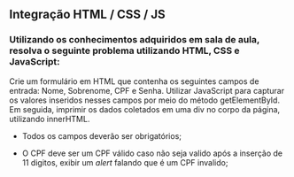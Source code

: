## Integração HTML / CSS / JS

### Utilizando os conhecimentos adquiridos em sala de aula, resolva o seguinte problema utilizando HTML, CSS e JavaScript:

Crie um formulário em HTML que contenha os seguintes campos de entrada: Nome, Sobrenome, CPF e Senha. Utilizar JavaScript para capturar os valores inseridos nesses campos por meio do método getElementById. Em seguida, imprimir os dados coletados em uma div no corpo da página, utilizando innerHTML.

* Todos os campos deverão ser obrigatórios; 

* O CPF deve ser um CPF válido caso não seja valido após a inserção de 11 digitos, exibir um _alert_ falando que é um CPF invalido;